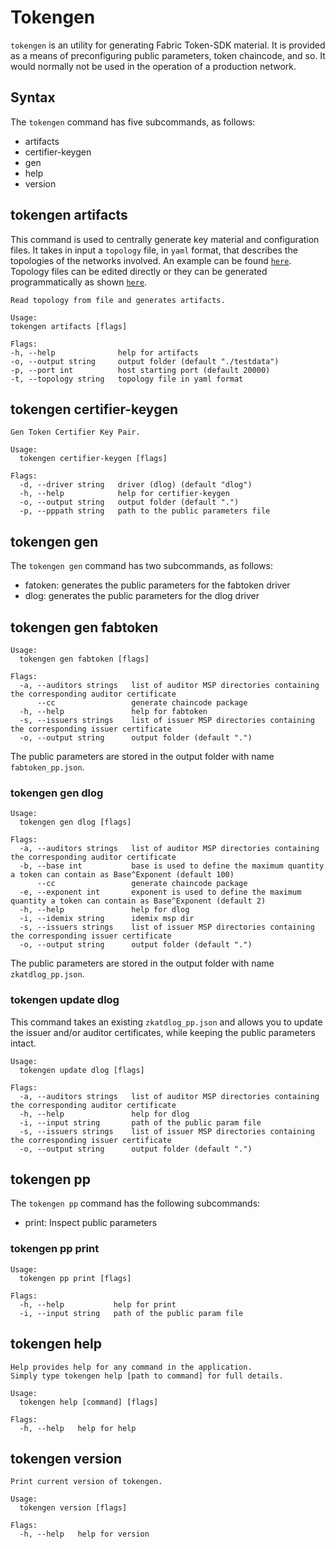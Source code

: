 # Tokengen

`tokengen` is an utility for generating Fabric Token-SDK material. 
It is provided as a means of preconfiguring public parameters, token chaincode, and so. 
It would normally not be used in the operation of a production network.

## Syntax

The `tokengen` command has five subcommands, as follows:

- artifacts
- certifier-keygen
- gen
- help
- version

## tokengen artifacts

This command is used to centrally generate key material and configuration files.
It takes in input a `topology` file, in `yaml` format, that describes the topologies of the networks involved.
An example can be found [`here`](./samples/topology/fungible.yaml). 
Topology files can be edited directly or they can be generated programmatically as shown [`here`](./samples/topology/fungible.go). 

```
Read topology from file and generates artifacts.

Usage:
tokengen artifacts [flags]

Flags:
-h, --help              help for artifacts
-o, --output string     output folder (default "./testdata")
-p, --port int          host starting port (default 20000)
-t, --topology string   topology file in yaml format
```

## tokengen certifier-keygen

```
Gen Token Certifier Key Pair.

Usage:
  tokengen certifier-keygen [flags]

Flags:
  -d, --driver string   driver (dlog) (default "dlog")
  -h, --help            help for certifier-keygen
  -o, --output string   output folder (default ".")
  -p, --pppath string   path to the public parameters file
```

## tokengen gen

The `tokengen gen` command has two subcommands, as follows:

- fatoken: generates the public parameters for the fabtoken driver
- dlog: generates the public parameters for the dlog driver

## tokengen gen fabtoken

```
Usage:
  tokengen gen fabtoken [flags]

Flags:
  -a, --auditors strings   list of auditor MSP directories containing the corresponding auditor certificate
      --cc                 generate chaincode package
  -h, --help               help for fabtoken
  -s, --issuers strings    list of issuer MSP directories containing the corresponding issuer certificate
  -o, --output string      output folder (default ".")

```

The public parameters are stored in the output folder with name `fabtoken_pp.json`.

### tokengen gen dlog

```
Usage:
  tokengen gen dlog [flags]

Flags:
  -a, --auditors strings   list of auditor MSP directories containing the corresponding auditor certificate
  -b, --base int           base is used to define the maximum quantity a token can contain as Base^Exponent (default 100)
      --cc                 generate chaincode package
  -e, --exponent int       exponent is used to define the maximum quantity a token can contain as Base^Exponent (default 2)
  -h, --help               help for dlog
  -i, --idemix string      idemix msp dir
  -s, --issuers strings    list of issuer MSP directories containing the corresponding issuer certificate
  -o, --output string      output folder (default ".")
``` 

The public parameters are stored in the output folder with name `zkatdlog_pp.json`.

### tokengen update dlog

This command takes an existing `zkatdlog_pp.json` and allows you to update the issuer and/or auditor certificates, while keeping the public parameters intact.

```
Usage:
  tokengen update dlog [flags]

Flags:
  -a, --auditors strings   list of auditor MSP directories containing the corresponding auditor certificate
  -h, --help               help for dlog
  -i, --input string       path of the public param file
  -s, --issuers strings    list of issuer MSP directories containing the corresponding issuer certificate
  -o, --output string      output folder (default ".")
```

## tokengen pp

The `tokengen pp` command has the following subcommands:

- print: Inspect public parameters

### tokengen pp print

```
Usage:
  tokengen pp print [flags]

Flags:
  -h, --help           help for print
  -i, --input string   path of the public param file
```

## tokengen help

```
Help provides help for any command in the application.
Simply type tokengen help [path to command] for full details.

Usage:
  tokengen help [command] [flags]

Flags:
  -h, --help   help for help
```

## tokengen version

```
Print current version of tokengen.

Usage:
  tokengen version [flags]

Flags:
  -h, --help   help for version
```
